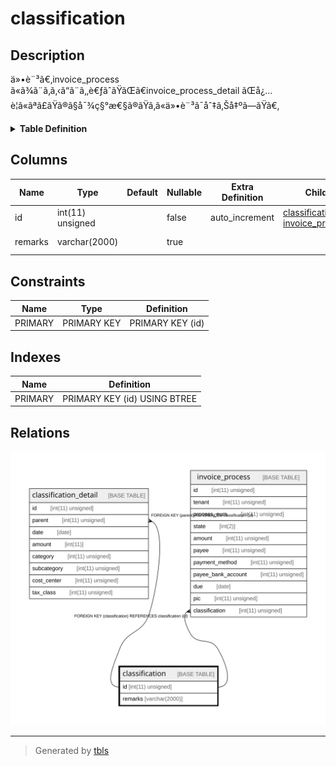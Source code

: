 # classification

## Description

ä»•è¨³ã€‚invoice_process ã«ã¾ã¨ã‚ã‚‹ã“ã¨ã‚‚è€ƒãˆãŸãŒã€invoice_process_detail ãŒå¿…è¦ã«ãªã£ãŸã®ã§å¯¾ç§°æ€§ã®ãŸã‚ã«ä»•è¨³ã¯åˆ‡ã‚Šå‡ºã—ãŸã€‚

<details>
<summary><strong>Table Definition</strong></summary>

```sql
CREATE TABLE `classification` (
  `id` int(11) unsigned NOT NULL AUTO_INCREMENT COMMENT 'ID',
  `remarks` varchar(2000) COLLATE utf8mb4_bin DEFAULT NULL COMMENT 'è«‹æ±‚ãƒ¡ãƒ¢',
  PRIMARY KEY (`id`)
) ENGINE=InnoDB DEFAULT CHARSET=utf8mb4 COLLATE=utf8mb4_bin COMMENT='ä»•è¨³ã€‚invoice_process ã«ã¾ã¨ã‚ã‚‹ã“ã¨ã‚‚è€ƒãˆãŸãŒã€invoice_process_detail ãŒå¿…è¦ã«ãªã£ãŸã®ã§å¯¾ç§°æ€§ã®ãŸã‚ã«ä»•è¨³ã¯åˆ‡ã‚Šå‡ºã—ãŸã€‚'
```

</details>

## Columns

| Name | Type | Default | Nullable | Extra Definition | Children | Parents | Comment |
| ---- | ---- | ------- | -------- | ---------------- | -------- | ------- | ------- |
| id | int(11) unsigned |  | false | auto_increment | [classification_detail](classification_detail.md) [invoice_process](invoice_process.md) |  | ID |
| remarks | varchar(2000) |  | true |  |  |  | è«‹æ±‚ãƒ¡ãƒ¢ |

## Constraints

| Name | Type | Definition |
| ---- | ---- | ---------- |
| PRIMARY | PRIMARY KEY | PRIMARY KEY (id) |

## Indexes

| Name | Definition |
| ---- | ---------- |
| PRIMARY | PRIMARY KEY (id) USING BTREE |

## Relations

![er](classification.svg)

---

> Generated by [tbls](https://github.com/k1LoW/tbls)
